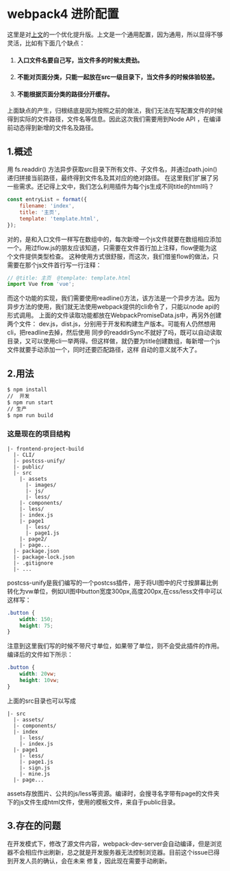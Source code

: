 # webpack4 进阶配置
这里是对[上文](./version1.md)的一个优化提升版。上文是一个通用配置，因为通用，所以显得不够灵活，比如有下面几个缺点：
1. #### 入口文件名要自己写，当文件多的时候太费劲。
2. #### 不能对页面分类，只能一起放在src一级目录下，当文件多的时候体验较差。
3. #### 不能根据页面分类的路径分开缓存。
上面缺点的产生，归根结底是因为按照之前的做法，我们无法在写配置文件的时候得到实际的文件路径，文件名等信息。因此这次我们需要用到Node API ，在编译
前动态得到新增的文件名及路径。
## 1.概述
用 fs.readdir() 方法异步获取src目录下所有文件、子文件名，并通过path.join()递归拼接当前路径，最终得到文件名及其对应的绝对路径。
在这里我们扩展了另一些需求。还记得上文中，我们怎么利用插件为每个js生成不同title的html吗？
``` javascript
const entryList = format({
    filename: 'index',
    title: '主页',
    template: 'template.html',
});
```
对的，是和入口文件一样写在数组中的，每次新增一个js文件就要在数组相应添加一个。用过flow.js的朋友应该知道，只需要在文件首行加上注释，flow便能为这个文件提供类型检查。
这种使用方式很舒服，而这次，我们借鉴flow的做法，只需要在那个js文件首行写一行注释：
``` javascript
// @title: 主页  @template: template.html
import Vue from 'vue';
```
而这个功能的实现，我们需要使用readline()方法，该方法是一个异步方法。因为异步方法的使用，我们就无法使用webpack提供的cli命令了，只能以node api的形式调用。
上面的文件读取功能都放在WebpackPromiseData.js中，再另外创建两个文件： dev.js，dist.js，分别用于开发和构建生产版本。可能有人仍然想用cli，把readline去掉，然后使用
同步的readdirSync不就好了吗，既可以自动读取目录，又可以使用cli一举两得。但这样做，就仍要为title创建数组，每新增一个js文件就要手动添加一个，同时还要匹配路径，这样
自动的意义就不大了。
## 2.用法
``` bash
$ npm install
//  开发
$ npm run start
// 生产
$ npm run build
```
### 这是现在的项目结构
``` 
|- frontend-project-build
  |- CLI/
  |- postcss-unify/
  |- public/
  |- src
    |- assets
      |- images/
      |- js/
      |- less/
    |- components/
    |- less/
    |- index.js
    |- page1
      |- less/
      |- page1.js
    |- page2/
    |- page...
  |- package.json
  |- package-lock.json
  |- .gitignore
  |- ...
```
postcss-unify是我们编写的一个postcss插件，用于将UI图中的尺寸按屏幕比例转化为vw单位，例如UI图中button宽度300px,高度200px,在css/less文件中可以这样写：
``` css
.button {
    width: 150;
    height: 75;
}
```
注意到这里我们写的时候不带尺寸单位，如果带了单位，则不会受此插件的作用。编译后的文件如下所示：
``` css
.button {
    width: 20vw;
    height: 10vw;
}
```
上面的src目录也可以写成
```
|- src
  |- assets/
  |- components/
  |- index
    |- less/
    |- index.js
  |- page1
    |- less/
    |- page1.js
    |- sign.js
    |- mine.js
  |- page...
```
assets存放图片、公共的js/less等资源。编译时，会搜寻名字带有page的文件夹下的js文件生成html文件，使用的模板文件，来自于public目录。
## 3.存在的问题
在开发模式下，修改了源文件内容，webpack-dev-server会自动编译，但是浏览器不会相应作出刷新，总之就是开发服务器无法控制浏览器。目前这个issue已得到开发人员的确认，会在未来
修复，因此现在需要手动刷新。



